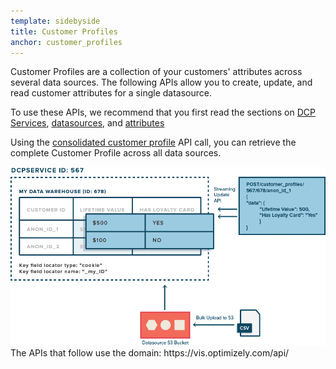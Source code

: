 ```yaml
---
template: sidebyside
title: Customer Profiles
anchor: customer_profiles
---
```


Customer Profiles are a collection of your customers' attributes across several data sources. The following APIs allow
you to create, update, and read customer attributes for a single datasource.

To use these APIs, we recommend that you first read the sections on
[DCP Services](/rest/reference#dcp_services), [datasources](/rest/reference#dcp_datasources),
and [attributes](/rest/reference#dcp_attributes)

Using the [consolidated customer profile](/rest/customer-profiles#consolidated-profile) API call, you can retrieve
the complete Customer Profile across all data sources.

<img src="/assets/img/dcp/customer_profiles.png">

<div class="attention attention--warning push--bottom">
The APIs that follow use the domain: https://vis.optimizely.com/api/
</div>
